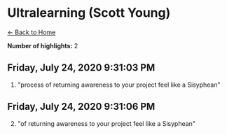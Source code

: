 # Ultralearning (Scott Young)

[← Back to Home](Home)

**Number of highlights:** 2


## Friday, July 24, 2020 9:31:03 PM

1. "process of returning awareness to your project feel like a Sisyphean"


## Friday, July 24, 2020 9:31:06 PM

2. "of returning awareness to your project feel like a Sisyphean"


